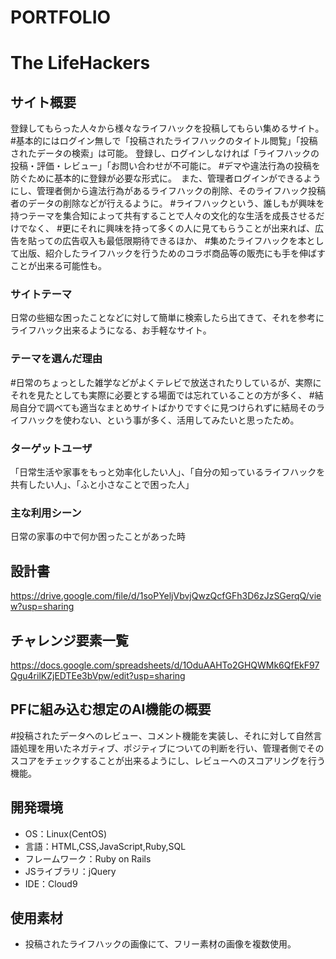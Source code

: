 # PORTFOLIO
# The LifeHackers

## サイト概要
登録してもらった人々から様々なライフハックを投稿してもらい集めるサイト。
#基本的にはログイン無しで「投稿されたライフハックのタイトル閲覧」「投稿されたデータの検索」は可能。
 登録し、ログインしなければ「ライフハックの投稿・評価・レビュー」「お問い合わせが不可能に。
#デマや違法行為の投稿を防ぐために基本的に登録が必要な形式に。　また、管理者ログインができるようにし、管理者側から違法行為があるライフハックの削除、そのライフハック投稿者のデータの削除などが行えるように。
#ライフハックという、誰しもが興味を持つテーマを集合知によって共有することで人々の文化的な生活を成長させるだけでなく、
#更にそれに興味を持って多くの人に見てもらうことが出来れば、広告を貼っての広告収入も最低限期待できるほか、
#集めたライフハックを本として出版、紹介したライフハックを行うためのコラボ商品等の販売にも手を伸ばすことが出来る可能性も。


### サイトテーマ
日常の些細な困ったことなどに対して簡単に検索したら出てきて、それを参考にライフハック出来るようになる、お手軽なサイト。

### テーマを選んだ理由
#日常のちょっとした雑学などがよくテレビで放送されたりしているが、実際にそれを見たとしても実際に必要とする場面では忘れていることの方が多く、
#結局自分で調べても適当なまとめサイトばかりですぐに見つけられずに結局そのライフハックを使わない、という事が多く、活用してみたいと思ったため。

### ターゲットユーザ
「日常生活や家事をもっと効率化したい人」、「自分の知っているライフハックを共有したい人」、「ふと小さなことで困った人」

### 主な利用シーン
日常の家事の中で何か困ったことがあった時

## 設計書
https://drive.google.com/file/d/1soPYeljVbvjQwzQcfGFh3D6zJzSGerqQ/view?usp=sharing

## チャレンジ要素一覧
https://docs.google.com/spreadsheets/d/1OduAAHTo2GHQWMk6QfEkF97Qgu4rilKZjEDTEe3bVpw/edit?usp=sharing

## PFに組み込む想定のAI機能の概要
#投稿されたデータへのレビュー、コメント機能を実装し、それに対して自然言語処理を用いたネガティブ、ポジティブについての判断を行い、管理者側でそのスコアをチェックすることが出来るようにし、レビューへのスコアリングを行う機能。

## 開発環境
- OS：Linux(CentOS)
- 言語：HTML,CSS,JavaScript,Ruby,SQL
- フレームワーク：Ruby on Rails
- JSライブラリ：jQuery
- IDE：Cloud9

## 使用素材
- 投稿されたライフハックの画像にて、フリー素材の画像を複数使用。
